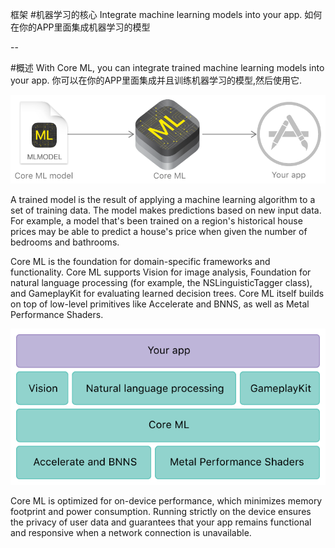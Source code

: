 框架
#机器学习的核心
Integrate machine learning models into your app.
如何在你的APP里面集成机器学习的模型

--

#概述
With Core ML, you can integrate trained machine learning models into your app.
你可以在你的APP里面集成并且训练机器学习的模型,然后使用它.

![Core ML](images/c35ebf2d-ee94-4448-8fae-16420e7cc4ed.png)

A trained model is the result of applying a machine learning algorithm to a set of training data. The model makes predictions based on new input data. For example, a model that's been trained on a region's historical house prices may be able to predict a house's price when given the number of bedrooms and bathrooms.


Core ML is the foundation for domain-specific frameworks and functionality. Core ML supports Vision for image analysis, Foundation for natural language processing (for example, the 
NSLinguisticTagger
 class), and GameplayKit for evaluating learned decision trees. Core ML itself builds on top of low-level primitives like Accelerate and BNNS, as well as Metal Performance Shaders.
 
 ![Core ML](images/db81e861-1e06-4d14-8915-90707d9b114c.png)
 
Core ML is optimized for on-device performance, which minimizes memory footprint and power consumption. Running strictly on the device ensures the privacy of user data and guarantees that your app remains functional and responsive when a network connection is unavailable.